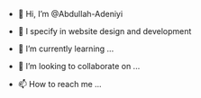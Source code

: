 - 👋 Hi, I’m @Abdullah-Adeniyi
- 👀 I specify in website design and development
  
- 🌱 I’m currently learning ...
- 💞️ I’m looking to collaborate on ...
- 📫 How to reach me ...

<!---
Abdullah-Adeniyi/Abdullah-Adeniyi is a ✨ special ✨ repository because its `README.md` (this file) appears on your GitHub profile.
You can click the Preview link to take a look at your changes.
--->
